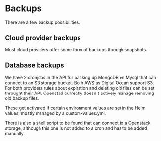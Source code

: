 # Backups

There are a few backup possibilities. 



## Cloud provider backups

Most cloud providers offer some form of backups through snapshots.



## Database backups

We have 2 cronjobs in the API for backing up MongoDB en Mysql that can connect to an S3 storage bucket. Both AWS as Digital Ocean support S3. For both providers rules about expiration and deleting old files can be set throught their API. Openstad currectly doesn't actively manage removing old backup files.

These get activated if certain environment values are set in the Helm values, mostly managed by a custom-values.yml.

There is also a shell script to be found that can connect to a Openstack storage, although this one is not added to a cron and has to be added manually.  















